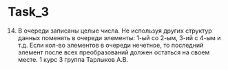 # Task_3
14. В очереди записаны целые числа. Не используя других структур данных поменять в очереди элементы: 1-ый со 2-ым, 3-ий с 4-ым и т.д. Если кол-во элементов в очереди нечетное, то последний элемент после всех преобразований должен остаться на своем месте.
1 курс 3 группа Тарлыков А.В.

